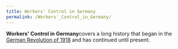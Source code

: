 ```yaml
---
title: Workers' Control in Germany
permalink: /Workers'_Control_in_Germany/
---
```


**Workers' Control in Germany**covers a long history that began in the
[German Revolution of 1918](German_Revolution_(1918) "wikilink") and has
continued until present.